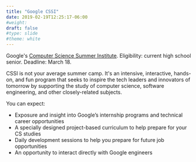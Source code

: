```yaml
---
title: "Google CSSI"
date: 2019-02-19T12:25:17-06:00
#weight: 
draft: false
#type: slide
#theme: white
---
```


Google's [Computer Science Summer
Institute](https://buildyourfuture.withgoogle.com/programs/computer-science-summer-institute/). Eligibility:
current high school senior.
Deadline: March 18.

<!--more-->

CSSI is not your average summer camp. It's an intensive, interactive, hands-on, and fun program that seeks to inspire the tech leaders and innovators of tomorrow by supporting the study of computer science, software engineering, and other closely-related subjects.

You can expect:

*    Exposure and insight into Google’s internship programs and technical career opportunities
*    A specially designed project-based curriculum to help prepare for your CS studies
*    Daily development sessions to help you prepare for future job opportunities
*    An opportunity to interact directly with Google engineers

